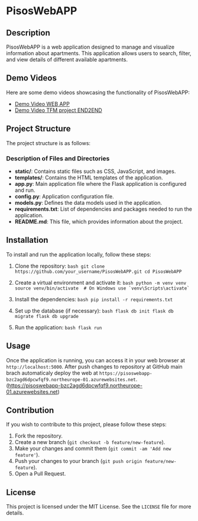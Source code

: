 # PisosWebAPP

## Description

PisosWebAPP is a web application designed to manage and visualize information about apartments. This application allows users to search, filter, and view details of different available apartments.

## Demo Videos

Here are some demo videos showcasing the functionality of PisosWebAPP:

- [Demo Video WEB APP](https://youtu.be/RkmBoka9VSU)
- [Demo Video TFM project END2END](https://youtu.be/sjX1kWD8ExI)

## Project Structure

The project structure is as follows:

### Description of Files and Directories

- **static/**: Contains static files such as CSS, JavaScript, and images.
- **templates/**: Contains the HTML templates of the application.
- **app.py**: Main application file where the Flask application is configured and run.
- **config.py**: Application configuration file.
- **models.py**: Defines the data models used in the application.
- **requirements.txt**: List of dependencies and packages needed to run the application.
- **README.md**: This file, which provides information about the project.

## Installation

To install and run the application locally, follow these steps:

1. Clone the repository:
   `bash
 git clone https://github.com/your_username/PisosWebAPP.git
 cd PisosWebAPP
 `

2. Create a virtual environment and activate it:
   `` bash
 python -m venv venv
 source venv/bin/activate  # On Windows use `venv\Scripts\activate`
  ``

3. Install the dependencies:
   `bash
 pip install -r requirements.txt
 `

4. Set up the database (if necessary):
   `bash
 flask db init
 flask db migrate
 flask db upgrade
 `

5. Run the application:
   `bash
 flask run
 `

## Usage

Once the application is running, you can access it in your web browser at `http://localhost:5000`.
After push changes to repository at GitHub main brach automaticaly deploy the web at `https://pisoswebapp-bzc2agd6dpcwfqf9.northeurope-01.azurewebsites.net`.
(https://pisoswebapp-bzc2agd6dpcwfqf9.northeurope-01.azurewebsites.net)


## Contribution

If you wish to contribute to this project, please follow these steps:

1. Fork the repository.
2. Create a new branch (`git checkout -b feature/new-feature`).
3. Make your changes and commit them (`git commit -am 'Add new feature'`).
4. Push your changes to your branch (`git push origin feature/new-feature`).
5. Open a Pull Request.

## License

This project is licensed under the MIT License. See the `LICENSE` file for more details.
